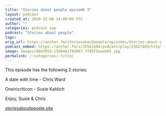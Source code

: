 ```yaml
---
title: "Stories about people episode 3"
layout: podcast
created_at: 2020-12-08 14:00:00 UTC
author: ""
categories: podcast sap
podcast: "Stories about people"
tags: 
orig_url: https://anchor.fm/storiesaboutpeople/episodes/Stories-about-people-episode-3-enfi6h
podcast_embed: https://anchor.fm/s/35541e94/podcast/play/23627409/https%3A%2F%2Fd3ctxlq1ktw2nl.cloudfront.net%2Fstaging%2F2020-11-7%2F22ca3b08-62d0-e07b-fc53-dd112cd03c19.mp3
image: images/8847053-1599481785987-7fd5f5eaab65.jpg
permalink: /:categories/:title/
---
```

This episode has the following 2 stories:

A date with time - Chris Ward

Oneiricriticon - Susie Kahlich&nbsp;&nbsp;

Enjoy, Susie & Chris

[storiesaboutpeople.site](http://storiesaboutpeople.site/)